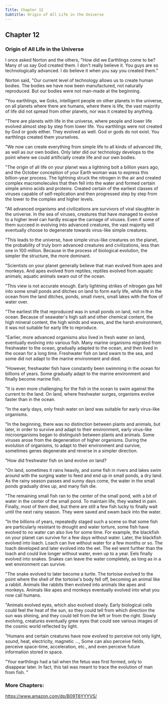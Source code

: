 ```yaml
---
Title: Chapter 12
Subtitle: Origin of All Life in the Universe
---
```

## Chapter 12
### Origin of All Life in the Universe

I once asked Norton and the others, "How did we Earthlings come to be? Many of us say God created them. I don't really believe it. You guys are so technologically advanced. I do believe it when you say you created them."

Norton said, "Our current level of technology allows us to create human bodies. The bodies we have now been manufactured, not naturally reproduced. But our bodies were not man-made at the beginning.

"You earthlings, we Goks, intelligent people on other planets in the universe, on all planets where there are humans, where there is life, the vast majority of life did not spread from other planets, nor was it created by anything.

"There are planets with life in the universe, where people and lower life evolved almost step by step from lower life. You earthlings were not created by God or gods either. They evolved as well. God or gods do not exist. You earthlings created them yourselves.

"We now can create everything from simple life to all kinds of advanced life, as well as our own bodies. Only later did our technology develops to the point where we could artificially create life and our own bodies.

"The origin of all life on your planet was a lightning bolt a billion years ago, and the October conception of your Earth woman was to express this billion-year process. The lightning struck the nitrogen in the air and created complex macromolecules that then fell into the water and formed certain simple amino acids and proteins. Created certain of the earliest classes of viruses capable of self-replication and then progressed step by step from the lower to the complex and higher levels.

"All advanced organisms and civilizations are survivors of viral slaughter in the universe. In the sea of viruses, creatures that have managed to evolve to a higher level can hardly escape the carnage of viruses. Even if some of them succeed in evolving into advanced creatures, the vast majority will eventually choose to degenerate towards virus-like simple creatures.

"This leads to the universe, have simple virus-like creatures on the planet, the probability of truly born advanced creatures and civilizations, less than one in 100 million. Because in the process of biological evolution, the simpler the structure, the more dominant.

"Scientists on your planet generally believe that man evolved from apes and monkeys. And apes evolved from reptiles; reptiles evolved from aquatic animals; aquatic animals swam out of the ocean.

"This view is not accurate enough. Early lightning strikes of nitrogen gas fell into some small ponds and ditches on land to form early life, while life in the ocean from the land ditches, ponds, small rivers, small lakes with the flow of water over.

"The earliest life that reproduced was in small ponds on land, not in the ocean. Because of seawater's high salt and other chemical content, the high mineral content, the high winds and waves, and the harsh environment, it was not suitable for early life to reproduce.

"Earlier, more advanced organisms also lived in fresh water on land, eventually evolving into various fish. Many marine organisms migrated from freshwater to the ocean, gradually adapted to the ocean, and then lived in the ocean for a long time. Freshwater fish on land swam to the sea, and some did not adapt to the marine environment and died. 

"However, freshwater fish have constantly been swimming in the ocean for billions of years. Some gradually adapt to the marine environment and finally become marine fish.

"It is even more challenging for the fish in the ocean to swim against the current to the land. On land, where freshwater surges, organisms evolve faster than in the ocean.

"In the early days, only fresh water on land was suitable for early virus-like organisms.

"In the beginning, there was no distinction between plants and animals, but later, in order to survive and adapt to their environment, early virus-like microorganisms began to distinguish between plants and animals. Some viruses arose from the degeneration of higher organisms. During the evolution of organisms, to adapt to their environment and survive, sometimes genes degenerate and reverse in a simpler direction.

"How did freshwater fish on land evolve on land?

"On land, sometimes it rains heavily, and some fish in rivers and lakes swim around with the surging water to feed and end up in small ponds, a dry land. As the rainy season passes and sunny days come, the water in the small ponds gradually dries up, and many fish die.

"The remaining small fish ran to the center of the small pond, with a bit of water in the center of the small pond. To maintain life, they waited in pain. Finally, most of them died, but there are still a few fish lucky to finally wait until the next rainy season. They were saved and swam back into the water.

"In the billions of years, repeatedly staged such a scene so that some fish are particularly resistant to drought and water torture, some fish have evolved to no water can also live for some time. For example, the blackfish on your planet can survive for a few days without water. Later, the blackfish evolved into loach. Loach can live without water for a few months or so. The loach developed and later evolved into the eel. The eel went further than the loach and could live longer without water, even up to a year. Eels finally evolved into snakes. Snakes can leave the water completely, as long as in a wet environment can survive.

"The snake evolved to later become a turtle. The tortoise evolved to the point where the shell of the tortoise's body fell off, becoming an animal like a rabbit. Animals like rabbits then evolved into animals like apes and monkeys. Animals like apes and monkeys eventually evolved into what you now call humans.

"Animals evolved eyes, which also evolved slowly. Early biological cells could feel the heat of the sun, so they could tell from which direction the sun was shining, and they could tell from the left or from the right. Slowly evolving, creatures eventually grew eyes that could see various images of the cosmic world reflected by light.

"Humans and certain creatures have now evolved to perceive not only light, sound, heat, electricity, magnetic ..., Some can also perceive fields, perceive space-time, acceleration, etc., and even perceive future information stored in space.

"Your earthlings had a tail when the fetus was first formed, only to disappear later. In fact, this tail was meant to trace the evolution of man from fish. "

### More Chapters:
<https://www.amazon.com/dp/B09T6YYYVS/>
